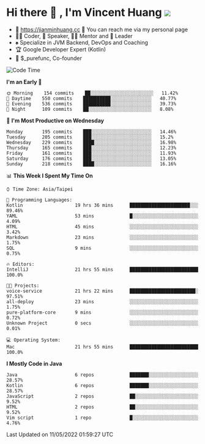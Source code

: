 # Hi there 👋 , I'm Vincent Huang ![](https://komarev.com/ghpvc/?username=Jian-Min-Huang)
- 💎 https://jianminhuang.cc 🙋 You can reach me via my personal page
- 👨‍💻 Coder, 🎤 Speaker, 👨‍🏫 Mentor and 🚀 Leader
- ♠️ Specialize in JVM Backend, DevOps and Coaching
- 🏆 Google Developer Expert (Kotlin)
- 💼 $_purefunc, Co-founder

<!--START_SECTION:waka-->
![Code Time](http://img.shields.io/badge/Code%20Time-0-blue)

**I'm an Early 🐤** 

```text
🌞 Morning    154 commits    ██░░░░░░░░░░░░░░░░░░░░░░░   11.42% 
🌆 Daytime    550 commits    ██████████░░░░░░░░░░░░░░░   40.77% 
🌃 Evening    536 commits    ██████████░░░░░░░░░░░░░░░   39.73% 
🌙 Night      109 commits    ██░░░░░░░░░░░░░░░░░░░░░░░   8.08%

```
📅 **I'm Most Productive on Wednesday** 

```text
Monday       195 commits    ███░░░░░░░░░░░░░░░░░░░░░░   14.46% 
Tuesday      205 commits    ███░░░░░░░░░░░░░░░░░░░░░░   15.2% 
Wednesday    229 commits    ████░░░░░░░░░░░░░░░░░░░░░   16.98% 
Thursday     165 commits    ███░░░░░░░░░░░░░░░░░░░░░░   12.23% 
Friday       161 commits    ███░░░░░░░░░░░░░░░░░░░░░░   11.93% 
Saturday     176 commits    ███░░░░░░░░░░░░░░░░░░░░░░   13.05% 
Sunday       218 commits    ████░░░░░░░░░░░░░░░░░░░░░   16.16%

```


📊 **This Week I Spent My Time On** 

```text
⌚︎ Time Zone: Asia/Taipei

💬 Programming Languages: 
Kotlin                   19 hrs 36 mins      ██████████████████████░░░   89.46% 
YAML                     53 mins             █░░░░░░░░░░░░░░░░░░░░░░░░   4.09% 
HTML                     45 mins             ░░░░░░░░░░░░░░░░░░░░░░░░░   3.42% 
Markdown                 23 mins             ░░░░░░░░░░░░░░░░░░░░░░░░░   1.75% 
SQL                      9 mins              ░░░░░░░░░░░░░░░░░░░░░░░░░   0.75%

🔥 Editors: 
IntelliJ                 21 hrs 55 mins      █████████████████████████   100.0%

🐱‍💻 Projects: 
voice-service            21 hrs 22 mins      ████████████████████████░   97.51% 
all-deploy               23 mins             ░░░░░░░░░░░░░░░░░░░░░░░░░   1.75% 
pure-platform-core       9 mins              ░░░░░░░░░░░░░░░░░░░░░░░░░   0.72% 
Unknown Project          0 secs              ░░░░░░░░░░░░░░░░░░░░░░░░░   0.01%

💻 Operating System: 
Mac                      21 hrs 55 mins      █████████████████████████   100.0%

```

**I Mostly Code in Java** 

```text
Java                     6 repos             ███████░░░░░░░░░░░░░░░░░░   28.57% 
Kotlin                   6 repos             ███████░░░░░░░░░░░░░░░░░░   28.57% 
JavaScript               2 repos             ██░░░░░░░░░░░░░░░░░░░░░░░   9.52% 
HTML                     2 repos             ██░░░░░░░░░░░░░░░░░░░░░░░   9.52% 
Vim script               1 repo              █░░░░░░░░░░░░░░░░░░░░░░░░   4.76%

```



 Last Updated on 11/05/2022 01:59:27 UTC
<!--END_SECTION:waka-->
